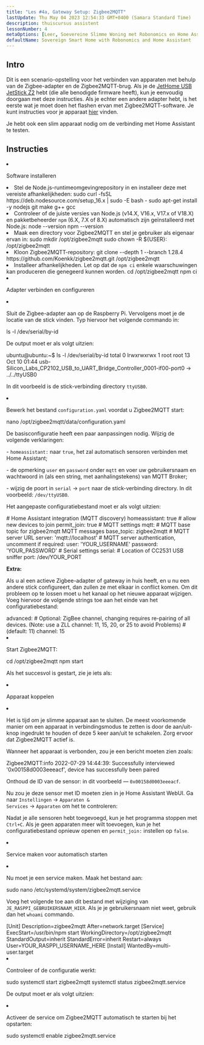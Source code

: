```yaml
---
title: "Les #4a, Gateway Setup: Zigbee2MQTT"
lastUpdate: Thu May 04 2023 12:54:33 GMT+0400 (Samara Standard Time)
description: thuiscursus assistent
lessonNumber: 4
metaOptions: [Leer, Soevereine Slimme Woning met Robonomics en Home Assistant]
defaultName: Sovereign Smart Home with Robonomics and Home Assistant
---
```


## Intro

Dit is een scenario-opstelling voor het verbinden van apparaten met behulp van de Zigbee-adapter en de Zigbee2MQTT-brug. Als je de [JetHome USB JetStick Z2](https://jethome.ru/z2/?sl=en) hebt (die alle benodigde firmware heeft), kun je eenvoudig doorgaan met deze instructies. Als je echter een andere adapter hebt, is het eerste wat je moet doen het flashen ervan met Zigbee2MQTT-software. Je kunt instructies voor je apparaat [hier](https://www.zigbee2mqtt.io/guide/adapters/) vinden.

Je hebt ook een slim apparaat nodig om de verbinding met Home Assistant te testen.


## Instructies

<List type="numbers">

<li>

Software installeren

<List>

  <li>
    Stel de Node.js-runtimeomgevingrepository in en installeer deze met vereiste afhankelijkheden:
    <LessonCodeWrapper language="bash" codeClass="big-code" noLines>sudo curl -fsSL https://deb.nodesource.com/setup_16.x | sudo -E bash - </LessonCodeWrapper>
    <LessonCodeWrapper language="bash" noLines>sudo apt-get install -y nodejs git make g++ gcc</LessonCodeWrapper>

  </li>

  <li>
    Controleer of de juiste versies van Node.js (v14.X, V16.x, V17.x of V18.X) en pakketbeheerder <code class="nowb">npm</code> (6.X, 7.X of 8.X) automatisch zijn geïnstalleerd met Node.js:
    <LessonCodeWrapper language="bash" noLines>node --version</LessonCodeWrapper>
    <LessonCodeWrapper language="bash" noLines>npm --version</LessonCodeWrapper>
  </li>

  <li>
    Maak een directory voor Zigbee2MQTT en stel je gebruiker als eigenaar ervan in:
    <LessonCodeWrapper language="bash" noLines>sudo mkdir /opt/zigbee2mqtt</LessonCodeWrapper>
    <LessonCodeWrapper language="bash" noLines>sudo chown -R ${USER}: /opt/zigbee2mqtt</LessonCodeWrapper>
  </li>

  <li>
    Kloon Zigbee2MQTT-repository:
    <LessonCodeWrapper language="bash" codeClass="big-code" noLines>
    git clone --depth 1 --branch 1.28.4 https://github.com/Koenkk/zigbee2mqtt.git /opt/zigbee2mqtt
    </LessonCodeWrapper>
  </li>

  <li>
    Installeer afhankelijkheden. Let op dat de <code>npm ci</code> enkele waarschuwingen kan produceren die genegeerd kunnen worden.
    <LessonCodeWrapper language="bash" noLines>cd /opt/zigbee2mqtt</LessonCodeWrapper>
    <LessonCodeWrapper language="bash" noLines>npm ci</LessonCodeWrapper>
  </li>

</List>
</li>

<li>

Adapter verbinden en configureren

<List>

<li>

Sluit de Zigbee-adapter aan op de Raspberry Pi. Vervolgens moet je de locatie van de stick vinden. Typ hiervoor het volgende commando in:

<LessonCodeWrapper language="bash" noLines>
ls -l /dev/serial/by-id
</LessonCodeWrapper>

De output moet er als volgt uitzien:

<LessonCodeWrapper language="bash" codeClass="big-code" noCopyIcon>
ubuntu@ubuntu:~$ ls -l /dev/serial/by-id
total 0
lrwxrwxrwx 1 root root 13 Oct 10 01:44 usb-Silicon_Labs_CP2102_USB_to_UART_Bridge_Controller_0001-if00-port0 -> ../../ttyUSB0
</LessonCodeWrapper>

In dit voorbeeld is de stick-verbinding directory <code>ttyUSB0</code>.
</li>

<li>

Bewerk het bestand <code>configuration.yaml</code> voordat u Zigbee2MQTT start:

<LessonCodeWrapper language="bash" noLines>
nano /opt/zigbee2mqtt/data/configuration.yaml
</LessonCodeWrapper>

De basisconfiguratie heeft een paar aanpassingen nodig. Wijzig de volgende verklaringen:

\- <code>homeassistant:</code> naar <code>true</code>, het zal automatisch sensoren verbinden met Home Assistant;

\- de opmerking <code>user</code> en <code>password</code> onder <code>mqtt</code> en voer uw gebruikersnaam en wachtwoord in (als een string, met aanhalingstekens) van MQTT Broker;

\- wijzig de poort in <code>serial</code> -> <code>port</code> naar de stick-verbinding directory. In dit voorbeeld: <code>/dev/ttyUSB0</code>.

Het aangepaste configuratiebestand moet er als volgt uitzien:

<LessonCodeWrapper language="yaml">
# Home Assistant integration (MQTT discovery)
homeassistant: true
# allow new devices to join
permit_join: true
# MQTT settings
mqtt:
  # MQTT base topic for zigbee2mqtt MQTT messages
  base_topic: zigbee2mqtt
  # MQTT server URL
  server: 'mqtt://localhost'
  # MQTT server authentication, uncomment if required:
  user: 'YOUR_USERNAME'
  password: 'YOUR_PASSWORD'
# Serial settings
serial:
  # Location of CC2531 USB sniffer
  port: /dev/YOUR_PORT
</LessonCodeWrapper>


**Extra:**

Als u al een actieve Zigbee-adapter of gateway in huis heeft, en u nu een andere stick configureert, dan zullen ze met elkaar in conflict komen. Om dit probleem op te lossen moet u het kanaal op het nieuwe apparaat wijzigen. Voeg hiervoor de volgende strings toe aan het einde van het configuratiebestand:


<LessonCodeWrapper language="yaml" codeClass="big-code">
advanced:
  # Optional: ZigBee channel, changing requires re-pairing of all devices. (Note: use a ZLL channel: 11, 15, 20, or 25 to avoid Problems)
  # (default: 11)
  channel: 15
</LessonCodeWrapper>
</li>

<li>

Start Zigbee2MQTT:

<LessonCodeWrapper language="bash" noLines>
cd /opt/zigbee2mqtt
</LessonCodeWrapper>

<LessonCodeWrapper language="bash" noLines>
npm start
</LessonCodeWrapper>

Als het succesvol is gestart, zie je iets als:

<LessonImages src="smart-house-course/lesson-4-a-1.jpg" alt="code"/>
</li>
</List>
</li>

<li>

Apparaat koppelen

<List>

<li>

Het is tijd om je slimme apparaat aan te sluiten. De meest voorkomende manier om een apparaat in verbindingsmodus te zetten is door de aan/uit-knop ingedrukt te houden of deze 5 keer aan/uit te schakelen. Zorg ervoor dat Zigbee2MQTT actief is.

<LessonImages src="smart-house-course/lesson-4-a-4.gif" alt="code" imageClasses="mb"/>

Wanneer het apparaat is verbonden, zou je een bericht moeten zien zoals:

<LessonCodeWrapper language="bash" codeClass="big-code" noLines>
Zigbee2MQTT:info  2022-07-29 14:44:39: Successfully interviewed '0x00158d0003eeeacf', device has successfully been paired
</LessonCodeWrapper>

Onthoud de ID van de sensor: in dit voorbeeld — <code>0x00158d0003eeeacf</code>.

Nu zou je deze sensor met ID moeten zien in je Home Assistant WebUI. Ga naar <code>Instellingen</code> -> <code>Apparaten & Services</code> -> <code>Apparaten</code> om het te controleren:

<LessonImages src="smart-house-course/lesson-4-a-2.jpg" alt="code" imageClasses="mb"/>

Nadat je alle sensoren hebt toegevoegd, kun je het programma stoppen met <code>Ctrl+C</code>. Als je geen apparaten meer wilt toevoegen, kun je het configuratiebestand opnieuw openen en <code>permit_join:</code> instellen op <code>false</code>.
</li>

</List>
</li>

<li>

Service maken voor automatisch starten

<List>

<li>

Nu moet je een service maken. Maak het bestand aan:

<LessonCodeWrapper language="bash" noLines>
sudo nano /etc/systemd/system/zigbee2mqtt.service
</LessonCodeWrapper>

Voeg het volgende toe aan dit bestand met wijziging van <code>JE_RASPPI_GEBRUIKERSNAAM_HIER</code>. Als je je gebruikersnaam niet weet, gebruik dan het <code>whoami</code> commando.

<LessonCodeWrapper language="bash">
[Unit]
Description=zigbee2mqtt
After=network.target 
[Service]
ExecStart=/usr/bin/npm start
WorkingDirectory=/opt/zigbee2mqtt
StandardOutput=inherit
StandardError=inherit
Restart=always
User=YOUR_RASPPI_USERNAME_HERE
[Install]
WantedBy=multi-user.target
</LessonCodeWrapper>
</li>

<li>

Controleer of de configuratie werkt:

<LessonCodeWrapper language="bash" noLines>
sudo systemctl start zigbee2mqtt
</LessonCodeWrapper>

<LessonCodeWrapper language="bash" noLines>
systemctl status zigbee2mqtt.service
</LessonCodeWrapper>

De output moet er als volgt uitzien:

<LessonImages src="smart-house-course/lesson-4-a-3.jpg" alt="code" imageClasses="mb"/>
</li>

<li>

Activeer de service om Zigbee2MQTT automatisch te starten bij het opstarten:

<LessonCodeWrapper language="bash" noLines>
sudo systemctl enable zigbee2mqtt.service
</LessonCodeWrapper>

</li>
</List>
</li>
</List>